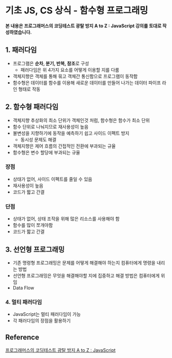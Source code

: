 # 기초 JS, CS 상식 - 함수형 프로그래밍



**본 내용은 프로그래머스의 코딩테스트 광탈 방지 A to Z : JavaScript 강의를 토대로 작성하였습니다.**



## 1. 패러다임

* 프로그램은 **순차, 분기, 반복, 참조**로 구성
  * 패러다임은 위 4가지 요소를 어떻게 이용할 지를 다룸
* 객체지향은 객체를 통해 묶고 객체간 통신함으로 프로그램이 동작함
* 함수형은 데이터를 함수를 이용해 새로운 데이터를 만들어 나가는 데이터 파이프 라인 형태로 작동



## 2. 함수형 패러다임

* 객체지향 추상화의 최소 단위가 객체인것 처럼, 함수형은 함수가 최소 단위
* 함수 단위로 나눠지므로 재사용성이 높음
* 불변성을 지향하기에 동작을 예측하기 쉽고 사이드 이펙트 방지
  * 동시성 문제도 해결
* 객체지향은 제어 흐름의 간접적인 전환에 부과되는 규율
* 함수형은 변수 할당에 부과되는 규율



### 장점

* 상태가 없어, 사이드 이펙트를 줄일 수 있음
* 재사용성이 높음
* 코드가 짧고 간결



### 단점

* 상태가 없어, 상태 조작을 위해 많은 리소스를 사용해야 함
* 함수를 많이 쪼개야함
* 코드가 짧고 간결



## 3. 선언형 프로그래밍

* 기존 명령형 프로그래밍은 문제를 어떻게 해결해야 하는지 컴퓨터에게 명령을 내리는 방법
* 선언형 프로그래밍은 무엇을 해결해야할 지에 집중하고 해결 방법은 컴퓨터에게 위임
* Data Flow



### 4. 멀티 패러다임

* JavaScript는 멀티 패러다임이 가능
* 각 패러다임의 장점을 활용하기



## Reference

[프로그래머스의 코딩테스트 광탈 방지 A to Z : JavaScript](https://school.programmers.co.kr/learn/courses/13213)

